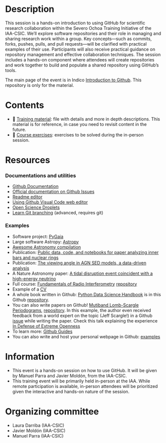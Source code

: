 # Description

This session is a hands-on introduction to using GitHub for scientific research collaboration within the  Severo Ochoa Training Initiative of the IAA-CSIC. We’ll explore software repositories and their role in managing and sharing research work within a group. Key concepts—such as commits, forks, pushes, pulls, and pull requests—will be clarified with practical examples of their use. Participants will also receive practical guidance on repository management and effective collaboration techniques. The session includes a hands-on component where attendees will create repositories and work together to build and populate a shared repository using GitHub’s tools.

The main page of the event is in Indico [Introduction to Github](https://indico.iaa.csic.es/e/github2024). This repository is only for the material.

# Contents

- 📖 [Training material](tutorial_github.md): file with details and more in depth descriptions. This material is for reference, in case you need to revisit content in the future.
- 🔭 [Course exercises](exercises_github.md): exercises to be solved during the in-person session. 

# Resources

### Documentations and utilities

- [Github Documentation](https://docs.github.com/en)
- [Official documentation on Github Issues](https://docs.github.com/en/issues/tracking-your-work-with-issues)
- [Readme editor](https://readme.so/editor)
- [Using Github Visual Code web editor](https://docs.github.com/en/codespaces/the-githubdev-web-based-editor)
- [Open Science Droplets](https://droplets-spsrc.readthedocs.io/github/)
- [Learn Git branching](https://learngitbranching.js.org/) (advanced, requires git)

### Examples

- Software project: [PyGaia](https://github.com/agabrown/PyGaia)
- Large software Astropy: [Astropy](https://github.com/astropy/astropy)
- [Awesome Astronomy compilation](https://github.com/jonathansick/awesome-astronomy) 
- Publication: [Public data, code, and notebooks for paper analyzing inner bars and nuclear rings](https://github.com/perwin/db-nr_paper)
- Publication: [The viewing angle in AGN SED models, a data-driven analysis](https://github.com/aframosp/AGNView)
- A Nature Astronomy paper: [A tidal disruption event coincident with a high-energy neutrino](https://github.com/robertdstein/at2019dsg)
- Full course: [Fundamentals of Radio Interferometry](https://ratt-ru.github.io/fundamentals_of_interferometry/) [repository](https://github.com/ratt-ru/fundamentals_of_interferometry)
- Example of a [CV](https://github.com/awesomecosmos/Aayushi-Verma-CV)
- A whole book written in Github: [Python Data Science Handbook](https://jakevdp.github.io/PythonDataScienceHandbook/) is in this Github [repository](https://github.com/jakevdp/PythonDataScienceHandbook).
- You can also write papers on Github! [Mutiband Lomb-Scargle Periodograms](http://jakevdp.github.io/multiband_LS/), [repository](https://github.com/jakevdp/multiband_LS). In this example, the author even received feedback from a world expert on the topic (Jeff Scargle!) in a Github [issue](https://github.com/jakevdp/multiband_LS/issues/1) while writing the paper. Check this talk explaining the experience [In Defense of Extreme Openness](https://zenodo.org/record/49577)
- To learn more: [Github Guides](https://guides.github.com/)
- You can also write and host your personal webpage in Github: [examples](https://github.com/topics/personal-website)

# Information

- This event is a hands-on session on how to use GitHub. It will be given by Manuel Parra and Javier Moldón, from the IAA-CSIC.
- This training event will be primarily held in-person at the IAA. While remote participation is available, in-person attendees will be prioritized given the interactive and hands-on nature of the session.

# Organizing committee

- Laura Darriba (IAA-CSIC)
- Javier Moldón (IAA-CSIC)
- Manuel Parra (IAA-CSIC)
